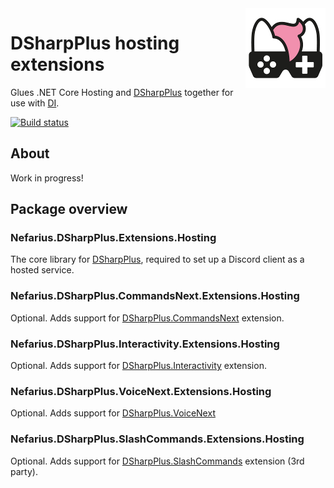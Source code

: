 <img src="assets/NSS-128x128.png" align="right" />

# DSharpPlus hosting extensions

Glues .NET Core Hosting and [DSharpPlus](https://github.com/DSharpPlus/DSharpPlus) together for use with [DI](https://docs.microsoft.com/en-us/dotnet/core/extensions/dependency-injection).

[![Build status](https://ci.appveyor.com/api/projects/status/qgix03imre2tya71?svg=true)](https://ci.appveyor.com/project/nefarius/nefarius-dsharpplus-extensions-hosting)

## About

Work in progress!

## Package overview

### Nefarius.DSharpPlus.Extensions.Hosting

The core library for [DSharpPlus](https://github.com/DSharpPlus/DSharpPlus), required to set up a Discord client as a hosted service.

### Nefarius.DSharpPlus.CommandsNext.Extensions.Hosting

Optional. Adds support for [DSharpPlus.CommandsNext](https://dsharpplus.github.io/articles/commands/intro.html) extension.

### Nefarius.DSharpPlus.Interactivity.Extensions.Hosting

Optional. Adds support for [DSharpPlus.Interactivity](https://dsharpplus.github.io/articles/interactivity.html) extension.

### Nefarius.DSharpPlus.VoiceNext.Extensions.Hosting

Optional. Adds support for [DSharpPlus.VoiceNext](https://dsharpplus.github.io/articles/audio/voicenext/prerequisites.html)

### Nefarius.DSharpPlus.SlashCommands.Extensions.Hosting

Optional. Adds support for [DSharpPlus.SlashCommands](https://github.com/IDoEverything/DSharpPlus.SlashCommands) extension (3rd party).
